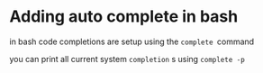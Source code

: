 # Adding auto complete in bash

in bash code completions are setup using the `complete `command 

you can print all current system `completion` s using `complete -p`